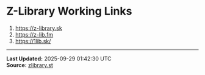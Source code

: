 # Z-Library Working Links

1. https://z-library.sk
2. https://z-lib.fm
3. https://1lib.sk/

---
**Last Updated:** 2025-09-29 01:42:30 UTC  
**Source:** [zlibrary.st](https://zlibrary.st/new-z-library-official-website-links)

